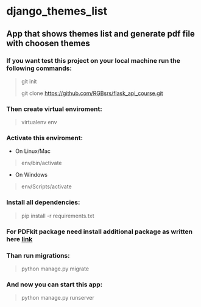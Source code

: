 # django_themes_list
## App that shows themes list and generate pdf file with choosen themes
 
### If you want test this project on your local machine run the following commands:

> git init
> 
> git clone https://github.com/RGBsrs/flask_api_course.git

### Then create virtual enviroment:

> virtualenv env

### Activate this enviroment:

- On Linux/Mac
> env/bin/activate

- On Windows
> env/Scripts/activate

### Install all dependencies:
> pip install -r requirements.txt

### For PDFkit package need install additional package as written here [link](https://pypi.org/project/pdfkit/)

### Than run migrations:

> python manage.py migrate

### And now you can start this app:

> python manage.py runserver
